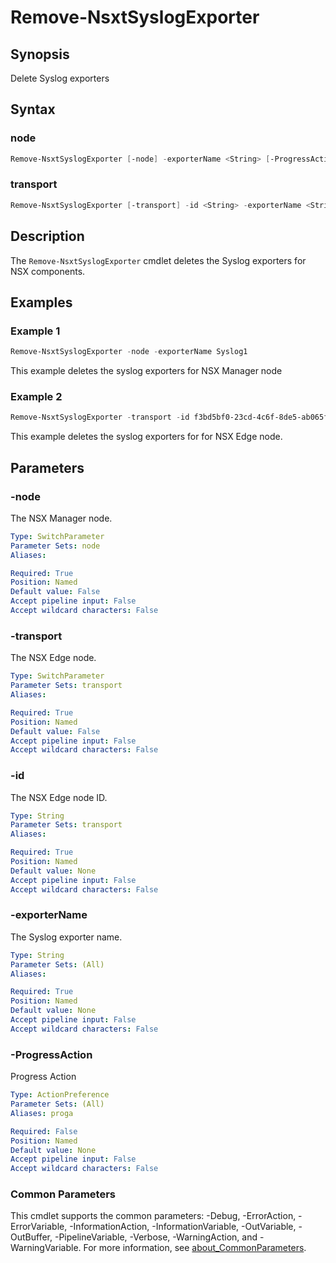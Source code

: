 # Remove-NsxtSyslogExporter

## Synopsis

Delete Syslog exporters

## Syntax

### node

```powershell
Remove-NsxtSyslogExporter [-node] -exporterName <String> [-ProgressAction <ActionPreference>] [<CommonParameters>]
```

### transport

```powershell
Remove-NsxtSyslogExporter [-transport] -id <String> -exporterName <String> [-ProgressAction <ActionPreference>] [<CommonParameters>]
```

## Description

The `Remove-NsxtSyslogExporter` cmdlet deletes the Syslog exporters for NSX components.

## Examples

### Example 1

```powershell
Remove-NsxtSyslogExporter -node -exporterName Syslog1
```

This example deletes the syslog exporters for NSX Manager node

### Example 2

```powershell
Remove-NsxtSyslogExporter -transport -id f3bd5bf0-23cd-4c6f-8de5-ab065f74d7fe -exporterName Syslog1
```

This example deletes the syslog exporters for for NSX Edge node.

## Parameters

### -node

The NSX Manager node.

```yaml
Type: SwitchParameter
Parameter Sets: node
Aliases:

Required: True
Position: Named
Default value: False
Accept pipeline input: False
Accept wildcard characters: False
```

### -transport

The NSX Edge node.

```yaml
Type: SwitchParameter
Parameter Sets: transport
Aliases:

Required: True
Position: Named
Default value: False
Accept pipeline input: False
Accept wildcard characters: False
```

### -id

The NSX Edge node ID.

```yaml
Type: String
Parameter Sets: transport
Aliases:

Required: True
Position: Named
Default value: None
Accept pipeline input: False
Accept wildcard characters: False
```

### -exporterName

The Syslog exporter name.

```yaml
Type: String
Parameter Sets: (All)
Aliases:

Required: True
Position: Named
Default value: None
Accept pipeline input: False
Accept wildcard characters: False
```

### -ProgressAction

Progress Action

```yaml
Type: ActionPreference
Parameter Sets: (All)
Aliases: proga

Required: False
Position: Named
Default value: None
Accept pipeline input: False
Accept wildcard characters: False
```

### Common Parameters

This cmdlet supports the common parameters: -Debug, -ErrorAction, -ErrorVariable, -InformationAction, -InformationVariable, -OutVariable, -OutBuffer, -PipelineVariable, -Verbose, -WarningAction, and -WarningVariable. For more information, see [about_CommonParameters](http://go.microsoft.com/fwlink/?LinkID=113216).
